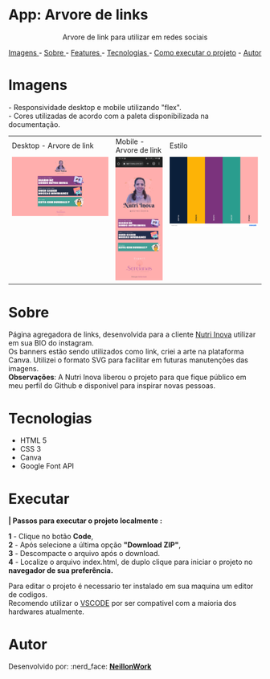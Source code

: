 
# App: Arvore de links

<p align="center">Arvore de link para utilizar em redes sociais</p>


<p align="center">
<a href="#imagens">Imagens </a> -
<a href="#sobre">Sobre </a> -
<a href="#features">Features </a> -
<a href="#tecnologias">Tecnologias </a> -
<a href="#executar">Como executar o projeto</a> -
<a href="#autor">Autor </a>
</p>

# Imagens

<p>
- Responsividade desktop e mobile utilizando "flex".</br>
- Cores utilizadas de acordo com a paleta disponibilizada na documentação.
</p>

<table>
  <tr>
    <td>Desktop - Arvore de link</td>
    <td>Mobile - Arvore de link</td>
    <td>Estilo</td>
  </tr>
  <tr>
    <td valign="top"><img src="./image/Readme01.jpg"></td>
    <td valign="top"><img src="./image/Readme02.jpg"></td>
    <td valign="top"><img src="./image/Readme03.jpg"></td>
  </tr>
 </table>

# Sobre
<p>
Página agregadora de links, desenvolvida para a cliente <a href="https://nutriinova.com.br/" target="_blank">Nutri Inova</a>  utilizar em sua BIO do instagram.</br>
Os banners estão sendo utilizados como link, criei a arte na plataforma Canva. Utilizei o formato SVG para facilitar em futuras manutenções das imagens.
</br> 
<b>Observações</b>: A Nutri Inova liberou o projeto para que fique público em meu perfil do Github e disponivel para inspirar novas pessoas. 
</p>



# Tecnologias
<ul>
<li>HTML 5</li>
<li>CSS 3</li>
<li>Canva</li>
<li>Google Font API</li>
</ul>

# Executar
<strong> | Passos para executar o projeto localmente :</strong>
<p>
<b>1</b> - Clique no botão <b>Code</b>,</br> 
<b>2</b> - Após selecione a última opção <b>"Download ZIP"</b>,</br>
<b>3</b> - Descompacte o arquivo após o download.</br>
<b>4</b> - Localize o arquivo index.html, de duplo clique para iniciar o projeto no <b>navegador de sua preferência.</b> </br>
</p>
<p>
Para editar o projeto é necessario ter instalado em sua maquina um editor de codigos.</br>
Recomendo utilizar o <a href="https://code.visualstudio.com/download" target="_blank">VSCODE</a> por ser compativel com a maioria dos hardwares atualmente. 
</p>


# Autor
<p>
Desenvolvido por: :nerd_face: <a href="https://github.com/NeillonWork"><strong> NeillonWork</strong>
</p>